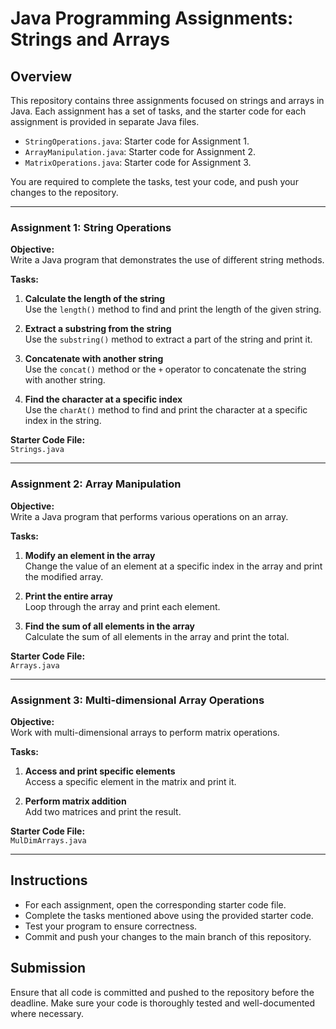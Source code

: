 # Java Programming Assignments: Strings and Arrays

## Overview
This repository contains three assignments focused on strings and arrays in Java. Each assignment has a set of tasks, and the starter code for each assignment is provided in separate Java files.

- `StringOperations.java`: Starter code for Assignment 1.
- `ArrayManipulation.java`: Starter code for Assignment 2.
- `MatrixOperations.java`: Starter code for Assignment 3.

You are required to complete the tasks, test your code, and push your changes to the repository.

---

### **Assignment 1: String Operations**

**Objective:**  
Write a Java program that demonstrates the use of different string methods.

**Tasks:**
1. **Calculate the length of the string**  
   Use the `length()` method to find and print the length of the given string.

2. **Extract a substring from the string**  
   Use the `substring()` method to extract a part of the string and print it.

3. **Concatenate with another string**  
   Use the `concat()` method or the `+` operator to concatenate the string with another string.

4. **Find the character at a specific index**  
   Use the `charAt()` method to find and print the character at a specific index in the string.

**Starter Code File:**  
`Strings.java`

---

### **Assignment 2: Array Manipulation**

**Objective:**  
Write a Java program that performs various operations on an array.

**Tasks:**
1. **Modify an element in the array**  
   Change the value of an element at a specific index in the array and print the modified array.

2. **Print the entire array**  
   Loop through the array and print each element.

3. **Find the sum of all elements in the array**  
   Calculate the sum of all elements in the array and print the total.

**Starter Code File:**  
`Arrays.java`

---

### **Assignment 3: Multi-dimensional Array Operations**

**Objective:**  
Work with multi-dimensional arrays to perform matrix operations.

**Tasks:**
1. **Access and print specific elements**  
   Access a specific element in the matrix and print it.

2. **Perform matrix addition**  
   Add two matrices and print the result.

**Starter Code File:**  
`MulDimArrays.java`

---

## Instructions
- For each assignment, open the corresponding starter code file.
- Complete the tasks mentioned above using the provided starter code.
- Test your program to ensure correctness.
- Commit and push your changes to the main branch of this repository.

## Submission
Ensure that all code is committed and pushed to the repository before the deadline. Make sure your code is thoroughly tested and well-documented where necessary.
